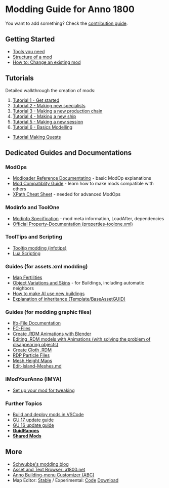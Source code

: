 # Modding Guide for Anno 1800

You want to add something? Check the [contribution guide](./contribution.md).

## Getting Started

- [Tools you need](./getting-started/tools-you-need.md)
- [Structure of a mod](./getting-started/structure-of-a-mod.md)
- [How to: Change an existing mod](./getting-started/change-existing-mod.md)

## Tutorials

Detailed walkthrough the creation of mods:

1. [Tutorial 1 - Get started](./hier0nimus-tutorials/01-my-first-mod/readme.md)
2. [Tutorial 2 - Making new specialists](./hier0nimus-tutorials/02-making-new-specialists/readme.md)
3. [Tutorial 3 - Making a new production chain](./hier0nimus-tutorials/03-making-new-production-chain/readme.md)
4. [Tutorial 4 - Making a new ship](./hier0nimus-tutorials/04-making-new-ship/readme.md)
5. [Tutorial 5 - Making a new session](./hier0nimus-tutorials/05-making-a-new-session/readme.md)
5. [Tutorial 6 - Basics Modelling](./hier0nimus-tutorials/06-basics-modelling/readme.md)
- [Tutorial Making Quests](./hier0nimus-tutorials/Quests-Tutorial)

## Dedicated Guides and Documentations

### ModOps

- [Modloader Reference Documentatino](https://jakobharder.github.io/anno-mod-loader) - basic ModOp explanations
- [Mod Compatiblity Guide](./guides/mod-compatibility.md) - learn how to make mods compatible with others
- [XPath Cheat Sheet](https://devhints.io/xpath) - needed for advanced ModOps

### Modinfo and ToolOne

- [Modinfo Specification](https://jakobharder.github.io/anno-mod-loader/modinfo/) - mod meta information, LoadAfter, dependencies
- [Official Property-Documentation (properties-toolone.xml)](./documentation/properties-toolone.xml)

### ToolTips and Scripting

- [Tooltip modding (infotips)](./documentation/infotips.md)
- [Lua Scripting](./Scripting)

### Guides (for assets.xml modding)

- [Map Fertilities](https://github.com/Pnski/Anno1800ModDoku/blob/main/Tutorials%2FMapFertilities.md)
- [Object Variations and Skins](./guides/variations.md) - for Buildings, including automatic neighbors
- [How to make AI use new buildings](./guides/AI%20using%20new%20buildings.md)
- [Explanation of inheritance (Template/BaseAssetGUID)](./guides/Inheritance.md)

### Guides (for modding graphic files)

- [Ifo-File Documentation](./documentation/ifo-file.md)
- [FC-Files](./guides/fc-files-guide.md)
- [Create .RDM Animations with Blender](./guides/rdm_animations.md)
- [Editing .RDM models with Animations (with solving the problem of disappearing objects)](./guides/rdm_animations_edit.md)
- [Create Cloth .RDM](./guides/clothes.md)
- [RDP Particle Files](./guides/particles.md)
- [Mesh Height Maps](./guides/Mesh-Height-Maps.md)
- [Edit-Island-Meshes.md](./guides/Edit-Island-Meshes.md)

### iModYourAnno (IMYA)

- [Set up your mod for tweaking](https://github.com/anno-mods/iModYourAnno/wiki/Setting-up-your-Mod-for-tweaking)

### Further Topics

- [Build and deploy mods in VSCode](https://github.com/anno-mods/vscode-anno-modding-tools/blob/main/doc/annomod.md)  
- [GU 17 update guide](./guides/gu17-update-guide.md)  
- [GU 16 update guide](./guides/gu16-update-guide.md)
- [**GuidRanges**](https://github.com/anno-mods/GuidRanges)
- [**Shared Mods**](https://github.com/anno-mods/shared-resources/tree/main)

## More

- [Schwubbe's modding blog](https://schwubbe.de/modding_blog.php)
- [Asset and Text Browser: a1800.net](https://a1800.net/)
- [Anno Building-menu Customizer (ABC)](https://github.com/AsciiBunny/AnnoBuildingmenuCustomizer)
- Map Editor: [Stable](https://github.com/anno-mods/AnnoMapEditor/releases) / Experimental: [Code](https://github.com/Ixam97/AnnoMapEditor) [Download](https://github.com/Ixam97/AnnoMapEditor/actions/runs/15663865466/artifacts/3331029826)
